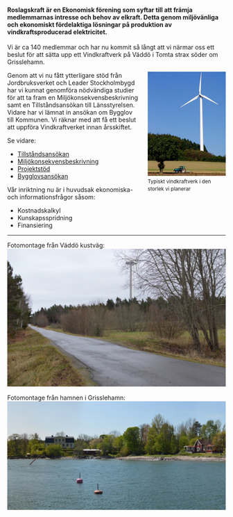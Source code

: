 #### Roslagskraft är en Ekonomisk förening som syftar till att främja medlemmarnas intresse och behov av elkraft. Detta genom miljövänliga och ekonomiskt fördelaktiga lösningar på produktion av vindkraftsproducerad elektricitet.

Vi är ca 140 medlemmar och har nu kommit så långt att vi närmar oss ett beslut för att
sätta upp ett Vindkraftverk på Väddö i Tomta strax söder om Grisslehamn.

<div style="float:right;width:180px;margin:0 0 20px 20px;">
  <img src="/img/example1.jpg" /><br>
  <small>Typiskt vindkraftverk i den storlek vi planerar</small>
</div>

Genom att vi nu fått ytterligare stöd från Jordbruksverket och Leader Stockholmbygd
har vi kunnat genomföra nödvändiga studier för att ta fram en
Miljökonsekvensbeskrivning samt en Tillståndsansökan till Länsstyrelsen. Vidare har vi
lämnat in ansökan om Bygglov till Kommunen. Vi räknar med att få ett beslut att uppföra
Vindkraftverket innan årsskiftet.

Se vidare:

- [Tillståndsansökan](/doc/Roslagskraft-Tillstandansokan.pdf)
- [Miljökonsekvensbeskrivning](/doc/Roslagskraft-MiljoKonsekvensBeskrivning.pdf)
- [Projektstöd](/doc/Roslagskraft-Projektstod.pdf)
- [Bygglovsansökan](/doc/Bygglovsansokan.pdf)

Vår inriktning nu är i huvudsak ekonomiska- och informationsfrågor såsom:

- Kostnadskalkyl
- Kunskapsspridning
- Finansiering

- - -

Fotomontage från Väddö kustväg:
![Fotomontage från Väddö kustväg](/img/montage1-vaddo-kustvag.jpg)

Fotomontage från hamnen i Grisslehamn:
![Fotomontage från hamnen i Grisslehamn](/img/montage2-hamnen-grisslehamn.jpg)
